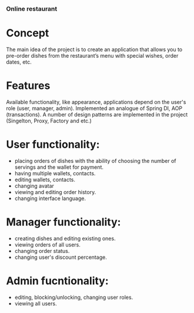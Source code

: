### Online restaurant

# Concept
The main idea of the project is to create an application that allows you to pre-order dishes from the restaurant’s menu with special wishes, order dates, etc.

# Features
Available functionality, like appearance, applications depend on the user's role (user, manager, admin). Implemented an analogue of Spring DI, AOP (transactions). A number of design patterns are implemented in the project (Singelton, Proxy, Factory and etc.)

# User functionality:
* placing orders of dishes with the ability of choosing the number of servings and the wallet for payment.
* having multiple wallets, contacts.
* editing wallets, contacts.
* changing avatar
* viewing and editing order history.
* changing interface language.

# Manager functionality:
* creating dishes and editing existing ones.
* viewing orders of all users.
* changing order status.
* changing user's discount percentage.

# Admin fucntionality:
* editing, blocking/unlocking, changing user roles.
* viewing all users.
